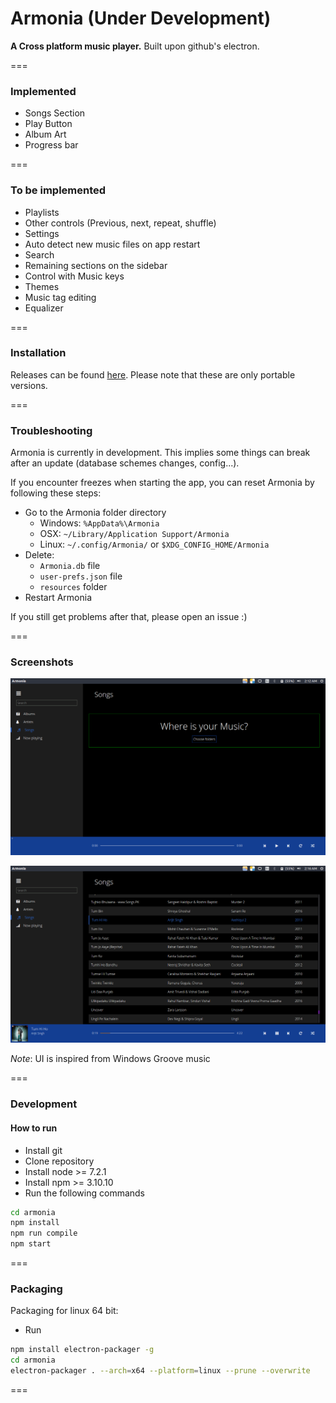 # Armonia (Under Development)

**A Cross platform music player.**
Built upon github's electron.

===

### Implemented

- Songs Section
- Play Button
- Album Art
- Progress bar

===

### To be implemented

- Playlists
- Other controls (Previous, next, repeat, shuffle)
- Settings
- Auto detect new music files on app restart
- Search
- Remaining sections on the sidebar
- Control with Music keys
- Themes
- Music tag editing
- Equalizer

===

### Installation

Releases can be found [here](https://github.com/prashanth-nani/armonia/releases). Please note that these are only portable versions.

===

### Troubleshooting

Armonia is currently in development. This implies some things can break after an update (database schemes changes, config...).

If you encounter freezes when starting the app, you can reset Armonia by following these steps:

- Go to the Armonia folder directory
    - Windows: `%AppData%\Armonia`
    - OSX: `~/Library/Application Support/Armonia`
    - Linux: `~/.config/Armonia/` or `$XDG_CONFIG_HOME/Armonia`
- Delete:
    - `Armonia.db` file
    - `user-prefs.json` file
    - `resources` folder
- Restart Armonia

If you still get problems after that, please open an issue :)

===

### Screenshots

![Songs view](./Screenshot1.png)

![Songs view](./Screenshot2.png)

_Note_: UI is inspired from Windows Groove music

===

### Development
#### How to run
- Install git
- Clone repository
- Install node >= 7.2.1
- Install npm >= 3.10.10
- Run the following commands
```bash
cd armonia
npm install
npm run compile
npm start
```

===

### Packaging
Packaging for linux 64 bit:
- Run
```bash
npm install electron-packager -g
cd armonia
electron-packager . --arch=x64 --platform=linux --prune --overwrite
```

===